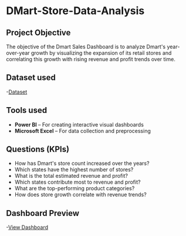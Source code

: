 # DMart-Store-Data-Analysis 
## Project Objective
The objective of the Dmart Sales Dashboard is to analyze Dmart's year-over-year growth by visualizing the expansion of its retail stores and correlating this growth with rising revenue and profit trends over time.

## Dataset used
-<a href="https://github.com/Balu256/PowerBI-Dashboard/blob/main/DMart_Sales_Report_FY2025.xlsx">Dataset</a>

## Tools used
 - **Power BI** – For creating interactive visual dashboards
 - **Microsoft Excel** – For data collection and preprocessing
   
## Questions (KPIs)
- How has Dmart's store count increased over the years?
- Which states have the highest number of stores?
- What is the total estimated revenue and profit?
- Which states contribute most to revenue and profit?
- What are the top-performing product categories?
- How does store growth correlate with revenue trends?

## Dashboard Preview
-<a href="https://github.com/Balu256/PowerBI-Dashboard/blob/main/Dmart%20DB.png">View Dashboard</a>
